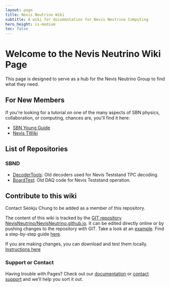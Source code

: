```yaml
---
layout: page
title: Nevis Neutrino Wiki
subtitle: A wiki for documentation for Nevis Neutrino Computing
hero_height: is-medium
toc: false
---
```



# Welcome to the Nevis Neutrino Wiki Page
This page is designed to serve as a hub for the Nevis Neutrino Group to find what they need.

## For New Members ##
If you're looking for a tutorial on one of the many aspects of SBN physics, collaboration, or computing, chances are, you'll find it here:
* [SBN Young Guide](SBNYoung/SBNYoungIndex.md)
* [Nevis TWiki](https://twiki.nevis.columbia.edu/twiki/bin/view/)


## List of Repositories ##

### SBND ###
* [DecoderTools](https://github.com/NevisNeutrino/DecoderTools): Old decoders used for Nevis Teststand TPC decoding.
* [BoardTest](https://github.com/NevisNeutrino/BoardTest): Old DAQ code for Nevis Teststand operation.

## Contribute to this wiki ##

Contact Seokju Chung to be added as a member of this repository.

The content of this wiki is tracked by the [GIT repository NevisNeutrino/NevisNeutrino.github.io](https://github.com/NevisNeutrino/NevisNeutrino.github.io).
It can be edited directly online or by pushing changes to the repository with GIT. Take a look at an [example](example). Find a step-by-step guide [here](HowToEdit.md).

If you are making changes, you can download and test them locally. [Instructions here](https://docs.github.com/en/pages/setting-up-a-github-pages-site-with-jekyll/testing-your-github-pages-site-locally-with-jekyll)

### Support or Contact

Having trouble with Pages? Check out our [documentation](https://help.github.com/categories/github-pages-basics/) or [contact support](https://github.com/contact) and we’ll help you sort it out.
